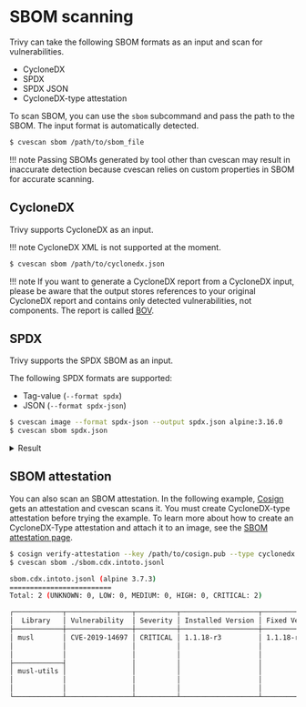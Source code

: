 # SBOM scanning
Trivy can take the following SBOM formats as an input and scan for vulnerabilities.

- CycloneDX
- SPDX
- SPDX JSON
- CycloneDX-type attestation

To scan SBOM, you can use the `sbom` subcommand and pass the path to the SBOM.
The input format is automatically detected.

```bash
$ cvescan sbom /path/to/sbom_file
```

!!! note
    Passing SBOMs generated by tool other than cvescan may result in inaccurate detection 
    because cvescan relies on custom properties in SBOM for accurate scanning.

## CycloneDX
Trivy supports CycloneDX as an input.

!!! note
    CycloneDX XML is not supported at the moment.


```bash
$ cvescan sbom /path/to/cyclonedx.json
```

!!! note
    If you want to generate a CycloneDX report from a CycloneDX input, please be aware that the output stores references to your original CycloneDX report and contains only detected vulnerabilities, not components.
    The report is called [BOV](https://cyclonedx.org/capabilities/sbom/).

## SPDX
Trivy supports the SPDX SBOM as an input.

The following SPDX formats are supported:

- Tag-value (`--format spdx`)
- JSON (`--format spdx-json`)

```bash
$ cvescan image --format spdx-json --output spdx.json alpine:3.16.0
$ cvescan sbom spdx.json
```

<details>
<summary>Result</summary>

```
2022-09-15T21:32:27.168+0300    INFO    Vulnerability scanning is enabled
2022-09-15T21:32:27.169+0300    INFO    Detected SBOM format: spdx-json
2022-09-15T21:32:27.210+0300    INFO    Detected OS: alpine
2022-09-15T21:32:27.210+0300    INFO    Detecting Alpine vulnerabilities...
2022-09-15T21:32:27.211+0300    INFO    Number of language-specific files: 0

spdx.json (alpine 3.16.0)
=========================
Total: 5 (UNKNOWN: 0, LOW: 0, MEDIUM: 2, HIGH: 2, CRITICAL: 1)

┌──────────────┬────────────────┬──────────┬───────────────────┬───────────────┬────────────────────────────────────────────────────────────┐
│   Library    │ Vulnerability  │ Severity │ Installed Version │ Fixed Version │                           Title                            │
├──────────────┼────────────────┼──────────┼───────────────────┼───────────────┼────────────────────────────────────────────────────────────┤
│ busybox      │ CVE-2022-30065 │ HIGH     │ 1.35.0-r13        │ 1.35.0-r15    │ busybox: A use-after-free in Busybox's awk applet leads to │
│              │                │          │                   │               │ denial of service...                                       │
│              │                │          │                   │               │ https://avd.aquasec.com/nvd/cve-2022-30065                 │
├──────────────┼────────────────┼──────────┼───────────────────┼───────────────┼────────────────────────────────────────────────────────────┤
│ libcrypto1.1 │ CVE-2022-2097  │ MEDIUM   │ 1.1.1o-r0         │ 1.1.1q-r0     │ openssl: AES OCB fails to encrypt some bytes               │
│              │                │          │                   │               │ https://avd.aquasec.com/nvd/cve-2022-2097                  │
├──────────────┤                │          │                   │               │                                                            │
│ libssl1.1    │                │          │                   │               │                                                            │
│              │                │          │                   │               │                                                            │
├──────────────┼────────────────┼──────────┼───────────────────┼───────────────┼────────────────────────────────────────────────────────────┤
│ ssl_client   │ CVE-2022-30065 │ HIGH     │ 1.35.0-r13        │ 1.35.0-r15    │ busybox: A use-after-free in Busybox's awk applet leads to │
│              │                │          │                   │               │ denial of service...                                       │
│              │                │          │                   │               │ https://avd.aquasec.com/nvd/cve-2022-30065                 │
├──────────────┼────────────────┼──────────┼───────────────────┼───────────────┼────────────────────────────────────────────────────────────┤
│ zlib         │ CVE-2022-37434 │ CRITICAL │ 1.2.12-r1         │ 1.2.12-r2     │ zlib: a heap-based buffer over-read or buffer overflow in  │
│              │                │          │                   │               │ inflate in inflate.c...                                    │
│              │                │          │                   │               │ https://avd.aquasec.com/nvd/cve-2022-37434                 │
└──────────────┴────────────────┴──────────┴───────────────────┴───────────────┴────────────────────────────────────────────────────────────┘
```

</details>

## SBOM attestation

You can also scan an SBOM attestation.
In the following example, [Cosign](https://github.com/sigstore/cosign) gets an attestation and cvescan scans it.
You must create CycloneDX-type attestation before trying the example.
To learn more about how to create an CycloneDX-Type attestation and attach it to an image, see the [SBOM attestation page](../attestation/sbom.md#sign-with-a-local-key-pair).

```bash
$ cosign verify-attestation --key /path/to/cosign.pub --type cyclonedx <IMAGE> > sbom.cdx.intoto.jsonl
$ cvescan sbom ./sbom.cdx.intoto.jsonl

sbom.cdx.intoto.jsonl (alpine 3.7.3)
=========================
Total: 2 (UNKNOWN: 0, LOW: 0, MEDIUM: 0, HIGH: 0, CRITICAL: 2)

┌────────────┬────────────────┬──────────┬───────────────────┬───────────────┬──────────────────────────────────────────────────────────┐
│  Library   │ Vulnerability  │ Severity │ Installed Version │ Fixed Version │                          Title                           │
├────────────┼────────────────┼──────────┼───────────────────┼───────────────┼──────────────────────────────────────────────────────────┤
│ musl       │ CVE-2019-14697 │ CRITICAL │ 1.1.18-r3         │ 1.1.18-r4     │ musl libc through 1.1.23 has an x87 floating-point stack │
│            │                │          │                   │               │ adjustment im ......                                     │
│            │                │          │                   │               │ https://avd.aquasec.com/nvd/cve-2019-14697               │
├────────────┤                │          │                   │               │                                                          │
│ musl-utils │                │          │                   │               │                                                          │
│            │                │          │                   │               │                                                          │
│            │                │          │                   │               │                                                          │
└────────────┴────────────────┴──────────┴───────────────────┴───────────────┴──────────────────────────────────────────────────────────┘
```
